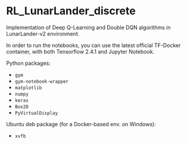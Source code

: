 # RL_LunarLander_discrete
Implementation of Deep Q-Learning and Double DQN algorithms in LunarLander-v2 environment. 

In order to run the notebooks, you can use the latest official TF-Docker container, with both Tensorflow 2.4.1 and
Jupyter Notebook. 

Python packages:
* ``gym``
* ``gym-notebook-wrapper``
* ``matplotlib``
* ``numpy``
* ``keras``
* ``Box2D``
* ``PyVirtualDisplay``

Ubuntu deb package (for a Docker-based env. on Windows):
* ``xvfb``
